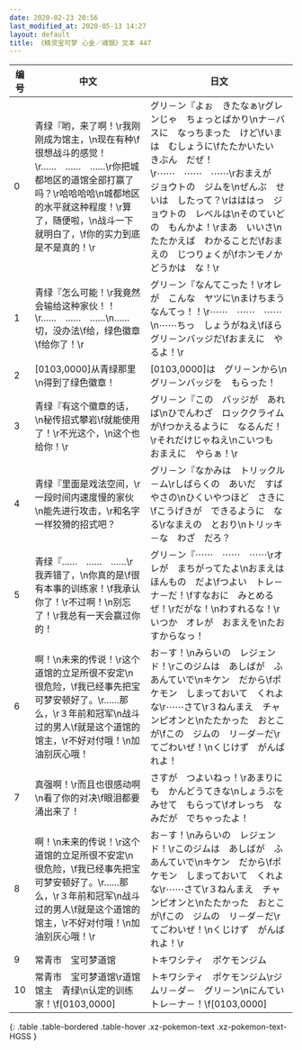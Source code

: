 ```yaml
---
date: 2020-02-23 20:56
last_modified_at: 2020-05-13 14:27
layout: default
title: 《精灵宝可梦 心金／魂银》文本 447
---
```

| 编号 | 中文 | 日文 |
| ---- | ---- | ---- |
| 0 | 青绿『哟，来了啊！\r我刚刚成为馆主，\n现在有种\f很想战斗的感觉！\r……　……　……\r你把城都地区的道馆全部打赢了吗？\r哈哈哈哈\n城都地区的水平就这种程度！\r算了，随便啦，\n战斗一下就明白了，\f你的实力到底是不是真的！\r | グリ－ン『よぉ　きたなぁ\rグレンじゃ　ちょっとばかり\nナ－バスに　なっちまった　けど\fいまは　むしょうに\fたたかいたい　きぶん　だぜ！\r⋯⋯　⋯⋯　⋯⋯\rおまえが　ジョウトの　ジムを\nぜんぶ　せいは　したって？\rはははっ　ジョウトの　レベルは\nそのていどの　もんかよ！\rまあ　いいさ\nたたかえば　わかることだ\fおまえの　じつりょくが\fホンモノか　どうかは　な！\r |
| 1 | 青绿『怎么可能！\r我竟然会输给这种家伙！！\r……　……　……\n……切，没办法\f给，绿色徽章\f给你了！\r | グリ－ン『なんてこった！\rオレが　こんな　ヤツに\nまけちまう　なんてっ！！\r⋯⋯　⋯⋯　⋯⋯\n⋯⋯ちっ　しょうがねえ\fほら　グリ－ンバッジだ\fおまえに　やるよ！\r |
| 2 | [0103,0000]从青绿那里\n得到了绿色徽章！ | [0103,0000]は　グリ－ンから\nグリ－ンバッジを　もらった！ |
| 3 | 青绿『有这个徽章的话，\n秘传招式攀岩\f就能使用了！\r不光这个，\n这个也给你！\r | グリ－ン『この　バッジが　あれば\nひでんわざ　ロッククライムが\fつかえるように　なるんだ！\rそれだけじゃねえ\nこいつも　おまえに　やらぁ！\r |
| 4 | 青绿『里面是戏法空间，\r一段时间内速度慢的家伙\n能先进行攻击，\r和名字一样狡猾的招式吧？ | グリ－ン『なかみは　トリックル－ム\rしばらくの　あいだ　すばやさの\nひくいやつほど　さきに\fこうげきが　できるように　なる\rなまえの　とおり\nトリッキ－な　わざ　だろ？ |
| 5 | 青绿『……　……　……\r我弄错了，\n你真的是\f很有本事的训练家！\f我承认你了！\r不过啊！\n别忘了！\r我总有一天会赢过你的！ | グリ－ン『⋯⋯　⋯⋯　⋯⋯\rオレが　まちがってたよ\nおまえは　ほんもの　だよ\fつよい　トレ－ナ－だ！\fすなおに　みとめるぜ！\rだがな！\nわすれるな！\rいつか　オレが　おまえを\nたおすからなっ！ |
| 6 | 啊！\n未来的传说！\r这个道馆的立足所很不安定\n很危险，\f我已经事先把宝可梦安顿好了。\r……那么，\r３年前和冠军\n战斗过的男人\f就是这个道馆的馆主，\r不好对付哦！\n加油别灰心哦！ | お－す！\nみらいの　レジェンド！\rこのジムは　あしばが　ふあんていで\nキケン　だから\fポケモン　しまっておいて　くれよな\r⋯⋯さて\r３ねんまえ　チャンピオンと\nたたかった　おとこが\fこの　ジムの　リ－ダ－だ\rてごわいぜ！\nくじけず　がんばれよ！ |
| 7 | 真强啊！\r而且也很感动啊\n看了你的对决\f眼泪都要涌出来了！ | さすが　つよいねっ！\rあまりにも　かんどうてきな\nしょうぶを　みせて　もらって\fオレっち　なみだが　でちゃったよ！ |
| 8 | 啊！\n未来的传说！\r这个道馆的立足所很不安定\n很危险，\f我已经事先把宝可梦安顿好了。\r……那么，\r３年前和冠军\n战斗过的男人\f就是这个道馆的馆主，\r不好对付哦！\n加油别灰心哦！\r | お－す！\nみらいの　レジェンド！\rこのジムは　あしばが　ふあんていで\nキケン　だから\fポケモン　しまっておいて　くれよな\r⋯⋯さて\r３ねんまえ　チャンピオンと\nたたかった　おとこが\fこの　ジムの　リ－ダ－だ\rてごわいぜ！\nくじけず　がんばれよ！\r |
| 9 | 常青市　宝可梦道馆 | トキワシティ　ポケモンジム |
| 10 | 常青市　宝可梦道馆\r道馆馆主　青绿\n认定的训练家！\f[0103,0000] | トキワシティ　ポケモンジム\rジムリ－ダ－　グリ－ン\nにんてい　トレ－ナ－！\f[0103,0000] |
{: .table .table-bordered .table-hover .xz-pokemon-text .xz-pokemon-text-HGSS }